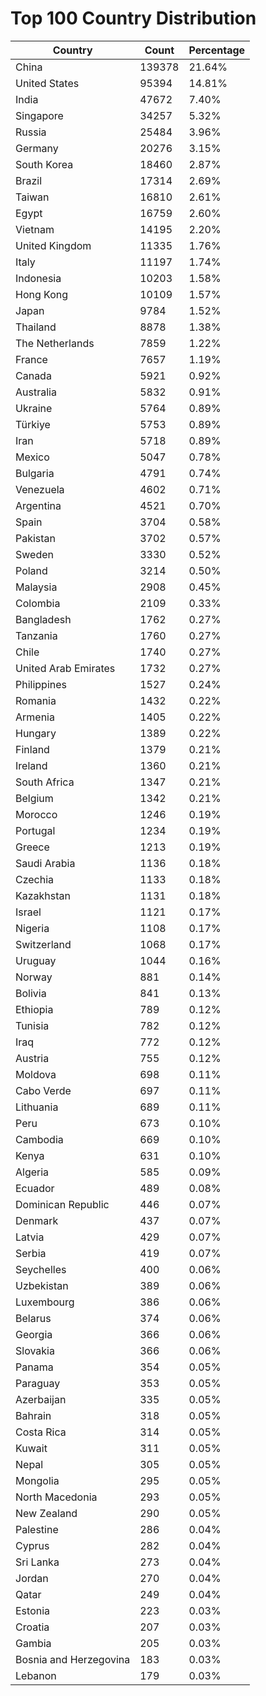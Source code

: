 # Top 100 Country Distribution
| Country | Count | Percentage |
|----|----|----|
| China | 139378 | 21.64% |
| United States | 95394 | 14.81% |
| India | 47672 | 7.40% |
| Singapore | 34257 | 5.32% |
| Russia | 25484 | 3.96% |
| Germany | 20276 | 3.15% |
| South Korea | 18460 | 2.87% |
| Brazil | 17314 | 2.69% |
| Taiwan | 16810 | 2.61% |
| Egypt | 16759 | 2.60% |
| Vietnam | 14195 | 2.20% |
| United Kingdom | 11335 | 1.76% |
| Italy | 11197 | 1.74% |
| Indonesia | 10203 | 1.58% |
| Hong Kong | 10109 | 1.57% |
| Japan | 9784 | 1.52% |
| Thailand | 8878 | 1.38% |
| The Netherlands | 7859 | 1.22% |
| France | 7657 | 1.19% |
| Canada | 5921 | 0.92% |
| Australia | 5832 | 0.91% |
| Ukraine | 5764 | 0.89% |
| Türkiye | 5753 | 0.89% |
| Iran | 5718 | 0.89% |
| Mexico | 5047 | 0.78% |
| Bulgaria | 4791 | 0.74% |
| Venezuela | 4602 | 0.71% |
| Argentina | 4521 | 0.70% |
| Spain | 3704 | 0.58% |
| Pakistan | 3702 | 0.57% |
| Sweden | 3330 | 0.52% |
| Poland | 3214 | 0.50% |
| Malaysia | 2908 | 0.45% |
| Colombia | 2109 | 0.33% |
| Bangladesh | 1762 | 0.27% |
| Tanzania | 1760 | 0.27% |
| Chile | 1740 | 0.27% |
| United Arab Emirates | 1732 | 0.27% |
| Philippines | 1527 | 0.24% |
| Romania | 1432 | 0.22% |
| Armenia | 1405 | 0.22% |
| Hungary | 1389 | 0.22% |
| Finland | 1379 | 0.21% |
| Ireland | 1360 | 0.21% |
| South Africa | 1347 | 0.21% |
| Belgium | 1342 | 0.21% |
| Morocco | 1246 | 0.19% |
| Portugal | 1234 | 0.19% |
| Greece | 1213 | 0.19% |
| Saudi Arabia | 1136 | 0.18% |
| Czechia | 1133 | 0.18% |
| Kazakhstan | 1131 | 0.18% |
| Israel | 1121 | 0.17% |
| Nigeria | 1108 | 0.17% |
| Switzerland | 1068 | 0.17% |
| Uruguay | 1044 | 0.16% |
| Norway | 881 | 0.14% |
| Bolivia | 841 | 0.13% |
| Ethiopia | 789 | 0.12% |
| Tunisia | 782 | 0.12% |
| Iraq | 772 | 0.12% |
| Austria | 755 | 0.12% |
| Moldova | 698 | 0.11% |
| Cabo Verde | 697 | 0.11% |
| Lithuania | 689 | 0.11% |
| Peru | 673 | 0.10% |
| Cambodia | 669 | 0.10% |
| Kenya | 631 | 0.10% |
| Algeria | 585 | 0.09% |
| Ecuador | 489 | 0.08% |
| Dominican Republic | 446 | 0.07% |
| Denmark | 437 | 0.07% |
| Latvia | 429 | 0.07% |
| Serbia | 419 | 0.07% |
| Seychelles | 400 | 0.06% |
| Uzbekistan | 389 | 0.06% |
| Luxembourg | 386 | 0.06% |
| Belarus | 374 | 0.06% |
| Georgia | 366 | 0.06% |
| Slovakia | 366 | 0.06% |
| Panama | 354 | 0.05% |
| Paraguay | 353 | 0.05% |
| Azerbaijan | 335 | 0.05% |
| Bahrain | 318 | 0.05% |
| Costa Rica | 314 | 0.05% |
| Kuwait | 311 | 0.05% |
| Nepal | 305 | 0.05% |
| Mongolia | 295 | 0.05% |
| North Macedonia | 293 | 0.05% |
| New Zealand | 290 | 0.05% |
| Palestine | 286 | 0.04% |
| Cyprus | 282 | 0.04% |
| Sri Lanka | 273 | 0.04% |
| Jordan | 270 | 0.04% |
| Qatar | 249 | 0.04% |
| Estonia | 223 | 0.03% |
| Croatia | 207 | 0.03% |
| Gambia | 205 | 0.03% |
| Bosnia and Herzegovina | 183 | 0.03% |
| Lebanon | 179 | 0.03% |
